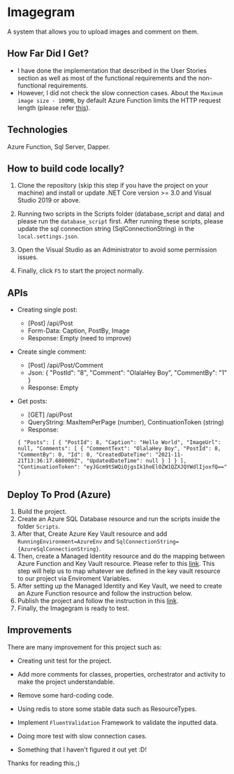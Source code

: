 # Imagegram
A system that allows you to upload images and comment on them.

## How Far Did I Get?
- I have done the implementation that described in the User Stories section as well as most of the functional requirements and the non-functional requirements.
- However, I did not check the slow connection cases. About the `Maximum image size - 100MB`, by default Azure Function limits the HTTP request length (please refer [this](https://docs.microsoft.com/en-us/azure/azure-functions/functions-bindings-http-webhook-trigger?tabs=csharp#limits)).

## Technologies
Azure Function, Sql Server, Dapper.

## How to build code locally?

  1. Clone the repository (skip this step if you have the project on your machine) and install or update .NET Core version >= 3.0 and Visual Studio 2019 or above.
  
  2. Running two scripts in the Scripts folder (database_script and data) and please run the `database_script` first. After running these scripts, please update the sql connection string (SqlConnectionString) in the `local.settings.json`.
  
  3. Open the Visual Studio as an Administrator to avoid some permission issues.

  4. Finally, click `F5` to start the project normally.

## APIs
  - Creating single post:
    + [Post] /api/Post
    + Form-Data: Caption, PostBy, Image
    + Response: Empty (need to improve)
    
  - Create single comment:
    + [Post] /api/Post/Comment
    + Json: { "PostId": "8", "Comment": "OlalaHey Boy", "CommentBy": "1" }
    + Response: Empty
    
  - Get posts:
    + [GET] /api/Post
    + QueryString: MaxItemPerPage (number), ContinuationToken (string)
    + Response: 
    ```
    { "Posts": [ { "PostId": 8, "Caption": "Hello World", "ImageUrl": null, "Comments": [ { "CommentText": "OlalaHey Boy", "PostId": 8, "CommentBy": 0, "Id": 0, "CreatedDateTime": "2021-11-21T13:36:17.680009Z", "UpdatedDateTime": null } ] } ], "ContinuationToken": "eyJGcm9tSWQiOjgsIk1heEl0ZW1QZXJQYWdlIjoxfQ==" }
    ```
## Deploy To Prod (Azure)
  1. Build the project.
  3. Create an Azure SQL Database resource and run the scripts inside the folder `Scripts`. 
  4. After that, Create Azure Key Vault resource and add `RunningEnvironment=AzureEnv` and `SqlConnectionString={AzureSqlConnectionString}`.
  5. Then, create a Managed Identity resource and do the mapping between Azure Function and Key Vault resource. Please refer to this [link](https://daniel-krzyczkowski.github.io/Integrate-Key-Vault-Secrets-With-Azure-Functions/). This step will help us to map whatever we defined in the key vault resource to our project via Enviroment Variables.
  6. After setting up the Managed Identity and Key Vault, we need to create an Azure Function resource and follow the instruction below.
  7. Publish the project and follow the instruction in this [link](https://docs.microsoft.com/en-us/azure/azure-functions/functions-develop-vs?tabs=in-process#publish-to-azure).
  8. Finally, the Imagegram is ready to test.

## Improvements
There are many improvement for this project such as:

+ Creating unit test for the project.

+ Add more comments for classes, properties, orchestrator and activity to make the project understandable.

+ Remove some hard-coding code.

+ Using redis to store some stable data such as ResourceTypes.

+ Implement `FluentValidation` Framework to validate the inputted data. 

+ Doing more test with slow connection cases. 

+ Something that I haven't figured it out yet :D!

Thanks for reading this.;)
